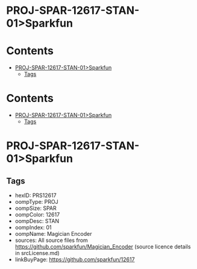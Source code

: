 
PROJ-SPAR-12617-STAN-01>Sparkfun
================================

Contents
========

* [PROJ-SPAR-12617-STAN-01>Sparkfun](#proj-spar-12617-stan-01sparkfun)
	* [Tags](#tags)

Contents
========

* [PROJ-SPAR-12617-STAN-01>Sparkfun](#proj-spar-12617-stan-01sparkfun)
	* [Tags](#tags)

# PROJ-SPAR-12617-STAN-01>Sparkfun

## Tags

- hexID: PRS12617
- oompType: PROJ
- oompSize: SPAR
- oompColor: 12617
- oompDesc: STAN
- oompIndex: 01
- oompName: Magician Encoder
- sources: All source files from https://github.com/sparkfun/Magician_Encoder (source licence details in srcLicense.md)
- linkBuyPage: https://github.com/sparkfun/12617
